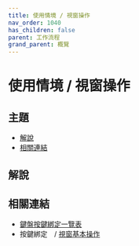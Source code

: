 ```yaml
---
title: 使用情境 / 視窗操作
nav_order: 1040
has_children: false
parent: 工作流程
grand_parent: 概覽
---
```



# 使用情境 / 視窗操作




## 主題

* [解說](#解說)
* [相關連結](#相關連結)




## 解說




## 相關連結

* [鍵盤按鍵綁定一覽表](https://samwhelp.github.io/note-about-lingmo/read/cheatsheet/keybind.html#視窗操作)
* 按鍵綁定　/ [視窗基本操作](https://samwhelp.github.io/note-about-lingmo/read/config/keybind/window-control.html)
